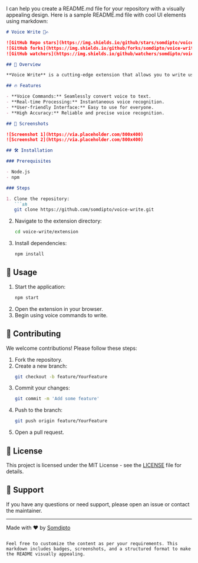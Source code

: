 I can help you create a README.md file for your repository with a visually appealing design. Here is a sample README.md file with cool UI elements using markdown:

```markdown
# Voice Write 🎤✍️

![GitHub Repo stars](https://img.shields.io/github/stars/somdipto/voice-write?style=social)
![GitHub forks](https://img.shields.io/github/forks/somdipto/voice-write?style=social)
![GitHub watchers](https://img.shields.io/github/watchers/somdipto/voice-write?style=social)

## 🚀 Overview

**Voice Write** is a cutting-edge extension that allows you to write using your voice. It's designed to enhance productivity and provide a hands-free writing experience.

## 🔥 Features

- **Voice Commands:** Seamlessly convert voice to text.
- **Real-time Processing:** Instantaneous voice recognition.
- **User-friendly Interface:** Easy to use for everyone.
- **High Accuracy:** Reliable and precise voice recognition.

## 📸 Screenshots

![Screenshot 1](https://via.placeholder.com/800x400)
![Screenshot 2](https://via.placeholder.com/800x400)

## 🛠️ Installation

### Prerequisites

- Node.js
- npm

### Steps

1. Clone the repository:
   ```sh
   git clone https://github.com/somdipto/voice-write.git
   ```
2. Navigate to the extension directory:
   ```sh
   cd voice-write/extension
   ```
3. Install dependencies:
   ```sh
   npm install
   ```

## 🚀 Usage

1. Start the application:
   ```sh
   npm start
   ```
2. Open the extension in your browser.
3. Begin using voice commands to write.

## 🌟 Contributing

We welcome contributions! Please follow these steps:

1. Fork the repository.
2. Create a new branch:
   ```sh
   git checkout -b feature/YourFeature
   ```
3. Commit your changes:
   ```sh
   git commit -m 'Add some feature'
   ```
4. Push to the branch:
   ```sh
   git push origin feature/YourFeature
   ```
5. Open a pull request.

## 📄 License

This project is licensed under the MIT License - see the [LICENSE](LICENSE) file for details.

## 🤝 Support

If you have any questions or need support, please open an issue or contact the maintainer.

---

Made with ❤️ by [Somdipto](https://github.com/somdipto)
```

Feel free to customize the content as per your requirements. This markdown includes badges, screenshots, and a structured format to make the README visually appealing.
